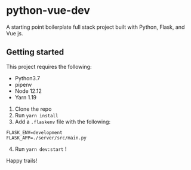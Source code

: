 # python-vue-dev

A starting point boilerplate full stack project built with Python, Flask, and Vue js.

## Getting started

This project requires the following:
* Python3.7
* pipenv
* Node 12.12
* Yarn 1.19

1. Clone the repo
2. Run `yarn install`
3. Add a `.flaskenv` file with the following:

```
FLASK_ENV=development
FLASK_APP=./server/src/main.py
```

4. Run `yarn dev:start` ! 

Happy trails!
